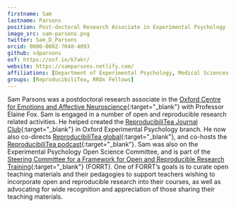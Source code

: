 ```yaml
---
firstname: Sam
lastname: Parsons
position: Post-doctoral Research Associate in Experimental Psychology
image_src: sam-parsons.png
twitter: Sam_D_Parsons
orcid: 0000-0002-7048-4093
github: sdparsons
osf: https://osf.io/k7akr/
website: https://samparsons.netlify.com/
affiliations: [Department of Experimental Psychology, Medical Sciences Division]
groups: [ReproducibiliTea, RROx Fellows]
---
```


Sam Parsons was a postdoctoral research associate in the [Oxford Centre for Emotions and Affective Neuroscience](https://www.psy.ox.ac.uk/research/ocean){:target="_blank"} with Professor Elaine Fox.
Sam is engaged in a number of open and reproducible research related activities. He helped created the [ReproducibiliTea Journal Club](https://reproducibilitea.org/journal-clubs/#Oxford){:target="_blank"} in Oxford Experimental Psychology branch. He now also co-directs [ReproducibiliTea global](https://reproducibilitea.org/){:target="_blank"}, and co-hosts the [ReproducibiliTea podcast](https://soundcloud.com/reproducibilitea){:target="_blank"}.
Sam was also on the Experimental Psychology Open Science Committee, and is part of the [Steering Committee for a Framework for Open and Reproducible Research Training](https://forrt.netlify.com/){:target="_blank"} (FORRT). One of FORRT’s goals is to curate open teaching materials and their pedagogies to support teachers wishing to incorporate open and reproducible research into their courses, as well as advocating for wide recognition and appreciation of those sharing their teaching materials.
